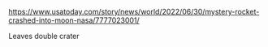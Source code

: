 https://www.usatoday.com/story/news/world/2022/06/30/mystery-rocket-crashed-into-moon-nasa/7777023001/

Leaves double crater


